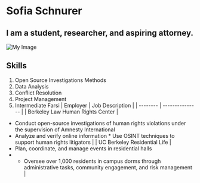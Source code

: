 # Sofia Schnurer
## I am a student, researcher, and aspiring attorney. 
![My Image](my-image.jpg)
## Skills
1. Open Source Investigations Methods
2. Data Analysis
3. Conflict Resolution
4. Project Management
5. Intermediate Farsi 
| Employer | Job Description |
| -------- | --------------- |
| Berkeley Law Human Rights Center | 
* Conduct open-source investigations of human rights violations under the supervision of Amnesty International 
* Analyze and verify online information * Use OSINT techniques to support human rights litigators |
| UC Berkeley Residential Life | 
* Plan, coordinate, and manage events in residential halls 
* * Oversee over 1,000 residents in campus dorms through administrative tasks, community engagement, and risk management |
